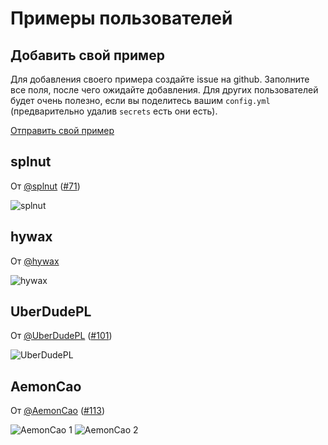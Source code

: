 # Примеры пользователей

## Добавить свой пример

Для добавления своего примера создайте issue на github. Заполните все поля, после чего ожидайте добавления.
Для других пользователей будет очень полезно, если вы поделитесь вашим `config.yml` (предварительно удалив `secrets` есть они есть).

[Отправить свой пример](https://github.com/hywax/mafl/issues/new?assignees=&labels=showcase&projects=&template=showcase.yml&title=%5BSHOWCASE%5D+%3Ctitle%3E)

## splnut

От [@splnut](https://github.com/splnut) ([#71](https://github.com/hywax/mafl/issues/71))

![splnut](../../public/showcase/splnut.png)

## hywax

От [@hywax](https://github.com/hywax)

![hywax](../../public/showcase/hywax.png)

## UberDudePL

От [@UberDudePL](https://github.com/UberDudePL) ([#101](https://github.com/hywax/mafl/issues/101))

![UberDudePL](../../public/showcase/uberdudepl.png)

## AemonCao

От [@AemonCao](https://github.com/AemonCao) ([#113](https://github.com/hywax/mafl/issues/113))

![AemonCao 1](../public/showcase/aemon-cao-1.png)
![AemonCao 2](../public/showcase/aemon-cao-2.png)

